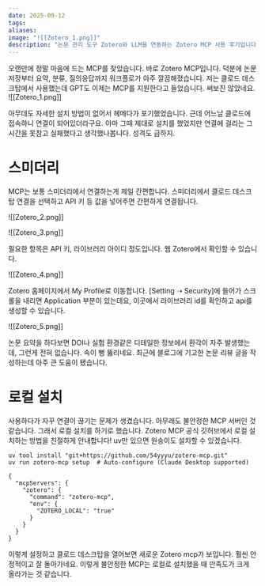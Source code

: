 ```yaml
---
date: 2025-09-12
tags:
aliases:
image: "![[Zotero_1.png]]"
description: "논문 관리 도구 Zotero와 LLM을 연동하는 Zotero MCP 사용 후기입니다. 스미더리를 통한 연결 방법과 불안정한 연결 문제 해결을 위한 로컬 설치 방법을 소개합니다. 이를 통해 논문 요약, 분류, 질의응답 등 연구 워크플로를 효율적으로 개선할 수 있습니다."
---
```

오랜만에 정말 마음에 드는 MCP를 찾았습니다. 바로 Zotero MCP입니다. 덕분에 논문 저장부터 요약, 분류, 질의응답까지 워크플로가 아주 깔끔해졌습니다. 저는 클로드 데스크탑에서 사용했는데 GPT도 이제는 MCP를 지원한다고 들었습니다. 써보진 않았네요. 
![[Zotero_1.png]]

아무데도 자세한 설치 방법이 없어서 헤메다가 포기했었습니다. 근데 어느날 클로드에 접속하니 연결이 되어있더라구요. 아마 그때 제대로 설치를 했었지만 연결에 걸리는 그 시간을 못참고 실패했다고 생각했나봅니다. 성격도 급하지.

# 스미더리

MCP는 보통 스미더리에서 연결하는게 제일 간편합니다. 스미더리에서 클로드 데스크탑 연결을 선택하고 API 키 등 값을 넣어주면 간편하게 연결됩니다. 

![[Zotero_2.png]]


![[Zotero_3.png]]

필요한 항목은 API 키, 라이브러리 아이디 정도입니다. 웹 Zotero에서 확인할 수 있습니다. 

![[Zotero_4.png]]

Zotero 홈페이지에서 My Profile로 이동합니다. [Setting ➝ Security]에 들어가 스크롤을 내리면 Application 부분이 있는데요, 이곳에서 라이브러리 id를 확인하고 api를 생성할 수 있습니다.

![[Zotero_5.png]]

논문 요약을 하다보면 DOI나 실험 환경같은 디테일한 정보에서 환각이 자주 발생했는데, 그런게 전혀 없습니다. 속이 뻥 뚫리네요. 최근에 블로그에 기고한 논문 리뷰 글을 작성하는데 아주 큰 도움이 됐습니다. 

# 로컬 설치

사용하다가 자꾸 연결이 끊기는 문제가 생겼습니다. 아무래도 불안정한 MCP 서버인 것 같습니다. 그래서 로컬 설치를 하기로 했습니다. Zotero MCP 공식 깃허브에서 로컬 설치하는 방법을 친절하게 안내합니다! uv만 있으면 원숭이도 설치할 수 있겠습니다. 

```
uv tool install "git+https://github.com/54yyyu/zotero-mcp.git"
uv run zotero-mcp setup  # Auto-configure (Claude Desktop supported)
```

```
{
  "mcpServers": {
    "zotero": {
      "command": "zotero-mcp",
      "env": {
        "ZOTERO_LOCAL": "true"
      }
    }
  }
}
```

이렇게 설정하고 클로드 데스크탑을 열어보면 새로운 Zotero mcp가 보입니다. 훨씬 안정적이고 잘 돌아가네요. 이렇게 불안정한 MCP는 로컬로 설치했을 때 만족도가 크게 올라가는 것 같습니다. 